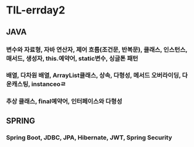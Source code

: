 # TIL-errday2

## JAVA

### 변수와 자료형, 자바 연산자, 제어 흐름(조건문, 반복문), 클래스, 인스턴스, 매서드, 생성자, this.예약어, static변수, 싱글톤 패턴
### 배열, 다차원 배열, ArrayList클래스, 상속, 다형성, 메서드 오버라이딩, 다운캐스팅, instanceoㄹ
### 추상 클래스, final예약어, 인터페이스와 다형성

## SPRING

### Spring Boot, JDBC, JPA, Hibernate, JWT, Spring Security
